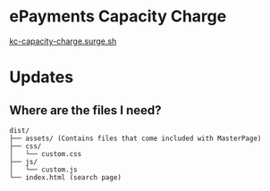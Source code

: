 # ePayments Capacity Charge
[kc-capacity-charge.surge.sh](https://kc-capacity.surge.sh)

# Updates 

## Where are the files I need?
```
dist/
├── assets/ (Contains files that come included with MasterPage)
├── css/
│   └── custom.css
├── js/
│   └── custom.js
└── index.html (search page)
```
